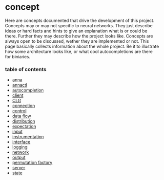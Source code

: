 # concept
Here are concepts documented that drive the development of this project.
Concepts may or may not specific to neural networks. They just describe ideas
or hard facts and hints to give an explanation what is or could be there.
Further they may describe how the project looks like. Concepts are always open
to be discussed, wether they are implemented or not. This page basically
collects information about the whole project. Be it to illustrate how some
architecture looks like, or what cool autocompletions are there for biniaries.

### table of contents
- [anna](anna.md)
- [annactl](annactl.md)
- [autocompletion](autocompletion.md)
- [client](client.md)
- [CLG](clg.md)
- [connection](connection.md)
- [control](control.md)
- [data flow](data_flow.md)
- [distribution](distribution.md)
- [expectation](expectation.md)
- [input](input.md)
- [instrumentation](instrumentation.md)
- [interface](interface.md)
- [logging](logging.md)
- [network](network.md)
- [output](output.md)
- [permutation factory](permutation_factory.md)
- [server](server.md)
- [state](state.md)
